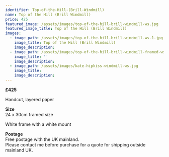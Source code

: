 ```yaml
---
identifier: Top-of-the-Hill-(Brill-Windmill)
name: Top of the Hill (Brill Windmill)
price: 425
featured_image: /assets/images/top-of-the-hill-brill-windmill-ws.jpg
featured_image_title: Top of the Hill (Brill Windmill)
images:
  - image_path: /assets/images/top-of-the-hill-brill-windmill-ws-1.jpg
    image_title: Top of the Hill (Brill Windmill)
    image_description:
  - image_path: /assets/images/top-of-the-hill-brill-windmill-framed-ws.jpg
    image_title: ''
    image_description:
  - image_path: /assets/images/kate-hipkiss-windmill-ws.jpg
    image_title:
    image_description:
---
```

**£425**

Handcut, layered paper

**Size**<br>24 x 30cm framed size

White frame with a white mount<br>

**Postage**<br>Free postage with the UK mainland.<br>Please contact me before purchase for a quote for shipping outside mainland UK.